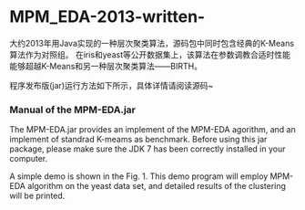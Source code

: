 # MPM_EDA-2013-written-

大约2013年用Java实现的一种层次聚类算法，源码包中同时包含经典的K-Means算法作为对照组。
在iris和yeast等公开数据集上，该算法在参数调教合适时性能能够超越K-Means和另一种层次聚类算法——BIRTH。

程序发布版(jar)运行方法如下所示，具体详情请阅读源码~
### Manual of the MPM-EDA.jar
The MPM-EDA.jar provides an implement of the MPM-EDA agorithm, and an implement of standrad K-meams as benchmark. Before using this jar package, please make sure the JDK 7 has been correctly installed in your computer.

A simple demo is shown in the Fig. 1. This demo program will employ MPM-EDA algorithm on the yeast data set, and detailed results of the clustering will be printed.


